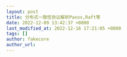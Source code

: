 ```yaml
---
layout: post
title: 分布式一致性协议解析Paxos,Raft等
date: 2022-12-09 13:42:37 +0800
last_modified_at: 2022-12-16 17:21:05 +0800
tags: []
author: fakecore
author_url: 
---
```

